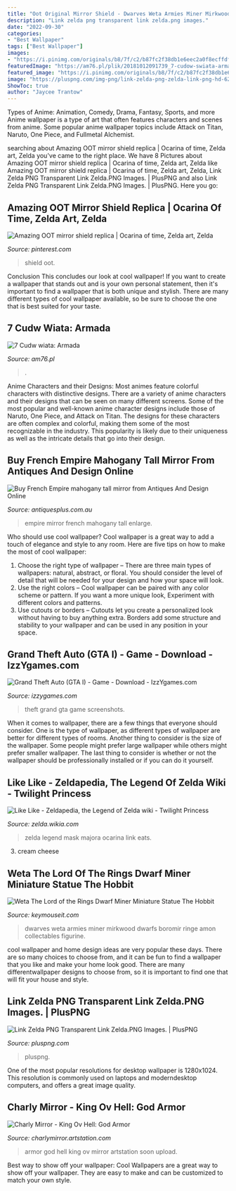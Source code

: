 ```yaml
---
title: "Oot Original Mirror Shield - Dwarves Weta Armies Miner Mirkwood Dwarfs Boromir Ringe Amon Collectables Figurine"
description: "Link zelda png transparent link zelda.png images."
date: "2022-09-30"
categories:
- "Best Wallpaper"
tags: ["Best Wallpaper"]
images:
- "https://i.pinimg.com/originals/b8/7f/c2/b87fc2f38db1e6eec2a0f8ecffdfcb6e.jpg"
featuredImage: "https://am76.pl/plik/20181012091739_7-cudow-swiata-armada.jpg"
featured_image: "https://i.pinimg.com/originals/b8/7f/c2/b87fc2f38db1e6eec2a0f8ecffdfcb6e.jpg"
image: "https://pluspng.com/img-png/link-zelda-png-zelda-link-png-hd-622.png"
ShowToc: true
author: "Jaycee Trantow"
---
```



Types of Anime: Animation, Comedy, Drama, Fantasy, Sports, and more
Anime wallpaper is a type of art that often features characters and scenes from anime. Some popular anime wallpaper topics include Attack on Titan, Naruto, One Piece, and Fullmetal Alchemist.

	

		
searching about Amazing OOT mirror shield replica | Ocarina of time, Zelda art, Zelda you've came to the right place. We have 8 Pictures about Amazing OOT mirror shield replica | Ocarina of time, Zelda art, Zelda like Amazing OOT mirror shield replica | Ocarina of time, Zelda art, Zelda, Link Zelda PNG Transparent Link Zelda.PNG Images. | PlusPNG and also Link Zelda PNG Transparent Link Zelda.PNG Images. | PlusPNG. Here you go:
		
    
## Amazing OOT Mirror Shield Replica | Ocarina Of Time, Zelda Art, Zelda

<img loading=lazy src="https://i.pinimg.com/originals/b8/7f/c2/b87fc2f38db1e6eec2a0f8ecffdfcb6e.jpg" onerror="this.onerror=null;this.src='https://tse3.mm.bing.net/th?id=OIP.ETVOd0AIrqRyv7_OQ43a5gAAAA&amp;pid=15.1';" alt="Amazing OOT mirror shield replica | Ocarina of time, Zelda art, Zelda">

_Source: pinterest.com_

>shield oot. 

	

Conclusion
This concludes our look at cool wallpaper! If you want to create a wallpaper that stands out and is your own personal statement, then it's important to find a wallpaper that is both unique and stylish. There are many different types of cool wallpaper available, so be sure to choose the one that is best suited for your taste.

    
## 7 Cudw Wiata: Armada

<img loading=lazy src="https://am76.pl/plik/20181012091739_7-cudow-swiata-armada.jpg" onerror="this.onerror=null;this.src='https://tse2.mm.bing.net/th?id=OIP.t7ImqjXbnhBmlq2p_eRTswAAAA&amp;pid=15.1';" alt="7 Cudw wiata: Armada">

_Source: am76.pl_

>. 

	

Anime Characters and their Designs: Most animes feature colorful characters with distinctive designs.
There are a variety of anime characters and their designs that can be seen on many different screens. Some of the most popular and well-known anime character designs include those of Naruto, One Piece, and Attack on Titan. The designs for these characters are often complex and colorful, making them some of the most recognizable in the industry. This popularity is likely due to their uniqueness as well as the intricate details that go into their design.

    
## Buy French Empire Mahogany Tall Mirror From Antiques And Design Online

<img loading=lazy src="https://img.antiquesplus.com.au/3943E81FBB7F5B8B61132E705D818213.jpg" onerror="this.onerror=null;this.src='https://tse3.mm.bing.net/th?id=OIP.6fg1xIT6jCz-zrq8PH_xaAHaE8&amp;pid=15.1';" alt="Buy French Empire mahogany tall mirror from Antiques And Design Online">

_Source: antiquesplus.com.au_

>empire mirror french mahogany tall enlarge. 

	

Who should use cool wallpaper?
Cool wallpaper is a great way to add a touch of elegance and style to any room. Here are five tips on how to make the most of cool wallpaper: 
1) Choose the right type of wallpaper – There are three main types of wallpapers: natural, abstract, or floral. You should consider the level of detail that will be needed for your design and how your space will look. 
2) Use the right colors – Cool wallpaper can be paired with any color scheme or pattern. If you want a more unique look, Experiment with different colors and patterns. 
3) Use cutouts or borders – Cutouts let you create a personalized look without having to buy anything extra. Borders add some structure and stability to your wallpaper and can be used in any position in your space.

    
## Grand Theft Auto (GTA I) - Game - Download - IzzYgames.com

<img loading=lazy src="https://cdn3.spiele-umsonst.de/gta11.jpg" onerror="this.onerror=null;this.src='https://tse2.mm.bing.net/th?id=OIP.ev8Xvb7kX4-yR1neDHdKZwHaFj&amp;pid=15.1';" alt="Grand Theft Auto (GTA I) - Game - Download - IzzYgames.com">

_Source: izzygames.com_

>theft grand gta game screenshots. 

	

When it comes to wallpaper, there are a few things that everyone should consider. One is the type of wallpaper, as different types of wallpaper are better for different types of rooms. Another thing to consider is the size of the wallpaper. Some people might prefer large wallpaper while others might prefer smaller wallpaper. The last thing to consider is whether or not the wallpaper should be professionally installed or if you can do it yourself.

    
## Like Like - Zeldapedia, The Legend Of Zelda Wiki - Twilight Princess

<img loading=lazy src="http://img1.wikia.nocookie.net/__cb20110404002801/zelda/images/f/fa/Like_Like_(Majora&#039;s_Mask).png" onerror="this.onerror=null;this.src='https://tse4.mm.bing.net/th?id=OIP.Qh0_yZA1xJ0D6Ig0_f2gaQHaII&amp;pid=15.1';" alt="Like Like - Zeldapedia, the Legend of Zelda wiki - Twilight Princess">

_Source: zelda.wikia.com_

>zelda legend mask majora ocarina link eats. 

	

3. cream cheese 

    
## Weta The Lord Of The Rings Dwarf Miner Miniature Statue The Hobbit

<img loading=lazy src="https://i.pinimg.com/originals/31/c4/aa/31c4aacada852f4e446d3c9eff8799f7.jpg" onerror="this.onerror=null;this.src='https://tse3.mm.bing.net/th?id=OIP.tgWzVXcaxpX-peyqoTDaBwHaHa&amp;pid=15.1';" alt="Weta The Lord of the Rings Dwarf Miner Miniature Statue The Hobbit">

_Source: keymouseit.com_

>dwarves weta armies miner mirkwood dwarfs boromir ringe amon collectables figurine. 

	

cool wallpaper and home design ideas are very popular these days. There are so many choices to choose from, and it can be fun to find a wallpaper that you like and make your home look good. There are many differentwallpaper designs to choose from, so it is important to find one that will fit your house and style.

    
## Link Zelda PNG Transparent Link Zelda.PNG Images. | PlusPNG

<img loading=lazy src="https://pluspng.com/img-png/link-zelda-png-zelda-link-png-hd-622.png" onerror="this.onerror=null;this.src='https://tse4.mm.bing.net/th?id=OIP.B5F7yEQpnO7cxRdwOmT7xAHaOA&amp;pid=15.1';" alt="Link Zelda PNG Transparent Link Zelda.PNG Images. | PlusPNG">

_Source: pluspng.com_

>pluspng. 

	

One of the most popular resolutions for desktop wallpaper is 1280x1024. This resolution is commonly used on laptops and moderndesktop computers, and offers a great image quality.

    
## Charly Mirror - King Ov Hell: God Armor

<img loading=lazy src="https://cdnb.artstation.com/p/assets/images/images/000/768/591/large/charly-mirror-armor-right.jpg?1432673072" onerror="this.onerror=null;this.src='https://tse1.mm.bing.net/th?id=OIP.Bsq0GFl5KJvZgHyIY8AvvwHaH3&amp;pid=15.1';" alt="Charly Mirror - King Ov Hell: God Armor">

_Source: charlymirror.artstation.com_

>armor god hell king ov mirror artstation soon upload. 

	

Best way to show off your wallpaper:
Cool Wallpapers are a great way to show off your wallpaper. They are easy to make and can be customized to match your own style.

